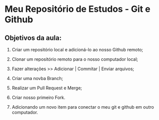 # Meu Repositório de Estudos - Git e Github

## Objetivos da aula:

1. Criar um repositório local e adicioná-lo ao nosso Github remoto;

2. Clonar um repositório remoto para o nosso computador local;

3. Fazer alterações >> Adicionar | Commitar | Enviar arquivos;

4. Criar uma novba Branch;

5. Realizar um Pull Request e Merge;

6. Criar nosso primeiro Fork.

7. Adicionando um novo item para conectar o meu git e github em outro computador.